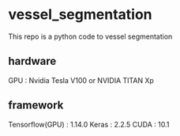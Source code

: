 # vessel_segmentation
This repo is a python code to vessel segmentation

## hardware 
GPU : Nvidia Tesla V100 or NVIDIA TITAN Xp

## framework
Tensorflow(GPU) : 1.14.0
Keras : 2.2.5
CUDA : 10.1